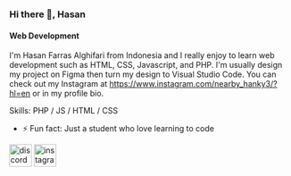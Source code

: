### Hi there 👋, Hasan 
#### Web Development
I'm Hasan Farras Alghifari from Indonesia and I really enjoy to learn web development such as HTML, CSS, Javascript, and PHP. I'm usually design my project on Figma then turn my design to Visual Studio Code. You can check out my Instagram at https://www.instagram.com/nearby_hanky3/?hl=en or in my profile bio.

Skills: PHP / JS / HTML / CSS

- ⚡ Fun fact: Just a student who love learning to code 


[<img src='https://cdn.jsdelivr.net/npm/simple-icons@3.0.1/icons/discord.svg' alt='discord' height='40'>](https://github.com/nearbyhanky3)  [<img src='https://cdn.jsdelivr.net/npm/simple-icons@3.0.1/icons/instagram.svg' alt='instagram' height='40'>](https://www.instagram.com/nearby_hanky3/?hl=en)  

